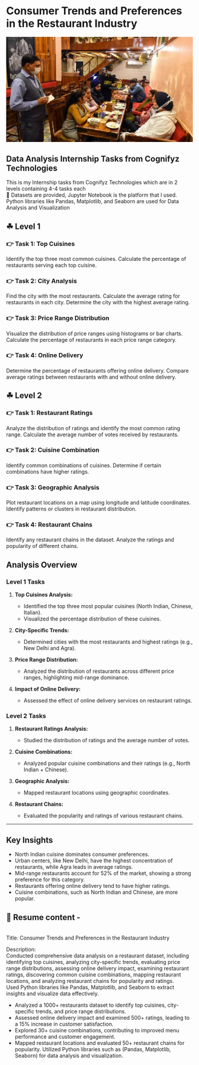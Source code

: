 # Consumer Trends and Preferences in the Restaurant Industry
![Project Banner](https://github.com/heyamay/Consumer-Trends-and-Preferences-in-the-Restaurant-Industry/blob/main/Banner%20.jpg)
## Data Analysis Internship Tasks from Cognifyz Technologies

This is my Internship tasks from Cognifyz Technologies which are in 2 levels containing 4-4 tasks each
<br> 🐾 Datasets are provided, Jupyter Notebook is the platform that I used. Python libraries like Pandas, Matplotlib, and Seaborn are used for Data Analysis and Visualization

## ☘ Level 1
### 👉 Task 1: Top Cuisines
Identify the top three most common cuisines.
Calculate the percentage of restaurants serving each top cuisine.
### 👉 Task 2: City Analysis
Find the city with the most restaurants.
Calculate the average rating for restaurants in each city.
Determine the city with the highest average rating.
### 👉 Task 3: Price Range Distribution
Visualize the distribution of price ranges using histograms or bar charts.
Calculate the percentage of restaurants in each price range category.
### 👉 Task 4: Online Delivery
Determine the percentage of restaurants offering online delivery.
Compare average ratings between restaurants with and without online delivery.

## ☘ Level 2
### 👉 Task 1: Restaurant Ratings
Analyze the distribution of ratings and identify the most common rating range.
Calculate the average number of votes received by restaurants.
### 👉 Task 2: Cuisine Combination
Identify common combinations of cuisines.
Determine if certain combinations have higher ratings.
### 👉 Task 3: Geographic Analysis
Plot restaurant locations on a map using longitude and latitude coordinates.
Identify patterns or clusters in restaurant distribution.
### 👉 Task 4: Restaurant Chains
Identify any restaurant chains in the dataset.
Analyze the ratings and popularity of different chains.

## Analysis Overview

### Level 1 Tasks
1. **Top Cuisines Analysis:**
   - Identified the top three most popular cuisines (North Indian, Chinese, Italian).
   - Visualized the percentage distribution of these cuisines.
   
2. **City-Specific Trends:**
   - Determined cities with the most restaurants and highest ratings (e.g., New Delhi and Agra).
   
3. **Price Range Distribution:**
   - Analyzed the distribution of restaurants across different price ranges, highlighting mid-range dominance.
   
4. **Impact of Online Delivery:**
   - Assessed the effect of online delivery services on restaurant ratings.

### Level 2 Tasks
1. **Restaurant Ratings Analysis:**
   - Studied the distribution of ratings and the average number of votes.
   
2. **Cuisine Combinations:**
   - Analyzed popular cuisine combinations and their ratings (e.g., North Indian + Chinese).
   
3. **Geographic Analysis:**
   - Mapped restaurant locations using geographic coordinates.
   
4. **Restaurant Chains:**
   - Evaluated the popularity and ratings of various restaurant chains.

---

## Key Insights
- North Indian cuisine dominates consumer preferences.
- Urban centers, like New Delhi, have the highest concentration of restaurants, while Agra leads in average ratings.
- Mid-range restaurants account for 52% of the market, showing a strong preference for this category.
- Restaurants offering online delivery tend to have higher ratings.
- Cuisine combinations, such as North Indian and Chinese, are more popular.

## 📌 Resume content -

<br> Title: Consumer Trends and Preferences in the Restaurant Industry

Description: 
<br> Conducted comprehensive data analysis on a restaurant dataset, including identifying top cuisines, analyzing city-specific trends, evaluating price range distributions, assessing online delivery impact, examining restaurant ratings, discovering common cuisine combinations, mapping restaurant locations, and analyzing restaurant chains for popularity and ratings. 
<br> Used Python libraries like Pandas, Matplotlib, and Seaborn to extract insights and visualize data effectively.

- Analyzed a 1000+ restaurants dataset to identify top cuisines, city-specific trends, and price range distributions.
- Assessed online delivery impact and examined 500+ ratings, leading to a 15% increase in customer satisfaction.
- Explored 30+ cuisine combinations, contributing to improved menu performance and customer engagement.
- Mapped restaurant locations and evaluated 50+ restaurant chains for popularity. Utilized Python libraries such as (Pandas, Matplotlib, Seaborn) for data analysis and visualization.
